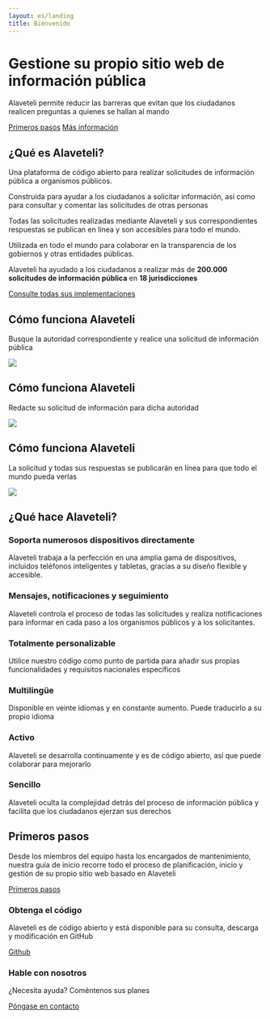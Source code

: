 ```yaml
---
layout: es/landing
title: Bienvenido
---
```


<meta charset="utf-8">
<div class="hero">
  <div class="container">
    <h1><span>Gestione su propio</span> sitio web de información pública</h1>
    <p>Alaveteli permite reducir las barreras que evitan que los ciudadanos realicen preguntas a quienes se hallan al mando</p>
    <p class="action-buttons"><a href="{{ page.baseurl }}/docs/getting_started/" class="button">Primeros pasos</a> <a href="{{ page.baseurl }}/docs/" class="button">Más información</a></p>
  </div>
</div>

<div class="what-is-alaveteli">
    <div class="container">
        <h2>¿Qué es Alaveteli?</h2>
        <div class="grid-row what-is-alaveteli__items-grid">
            <div class="what-is-alaveteli__grid-unit">
                <div class="what-is-alaveteli__item what-is-alaveteli__item--foi">
                    <p>Una plataforma de código abierto para realizar solicitudes de información pública a organismos públicos.</p>
                </div>
            </div><!--
            --><div class="what-is-alaveteli__grid-unit">
                <div class="what-is-alaveteli__item what-is-alaveteli__item--help">
                    <p>Construida para ayudar a los ciudadanos a solicitar información, así como para consultar y comentar las solicitudes de otras personas</p>
                </div>
            </div><!--
            --><div class="what-is-alaveteli__grid-unit">
                <div class="what-is-alaveteli__item what-is-alaveteli__item--published">
                    <p>Todas las solicitudes realizadas mediante Alaveteli y sus correspondientes respuestas se publican en línea y son accesibles para todo el mundo.</p>
                </div>
            </div><!--
            --><div class="what-is-alaveteli__grid-unit">
                <div class="what-is-alaveteli__item what-is-alaveteli__item--open">
                    <p>Utilizada en todo el mundo para colaborar en la transparencia de los gobiernos y otras entidades públicas. </p>
                </div>
            </div>
        </div>
        <div class="what-is-alaveteli__international-reach-position">
            <div class="what-is-alaveteli__international-reach">
                <p class="message">Alaveteli ha ayudado a los ciudadanos a realizar más de <strong>200.000 solicitudes de información pública</strong> en <strong>18 jurisdicciones</strong></p>
                <p><a href="{{ page.baseurl }}/deployments/">Consulte todas sus implementaciones</a></p>
            </div>
        </div>
    </div>
</div>
<div class="how-does-it-work">
    <div class="how-does-it-work__slide">
        <div class="container">
            <div class="how-does-it-work__content">
                <h2>Cómo funciona Alaveteli</h2>
                <p>Busque la autoridad correspondiente y realice una solicitud de información pública</p>
                <img src="{{ site.baseurl }}assets/img/alaveteli-demo-screen-find.svg" class="alaveteli-demo-screenshot"/>
            </div>
        </div>
    </div>
    <div class="how-does-it-work__slide">
        <div class="container">
            <div class="how-does-it-work__content">
                <h2>Cómo funciona Alaveteli</h2>
                <p>Redacte su solicitud de información para dicha autoridad</p>
                <img src="{{ site.baseurl }}assets/img/alaveteli-demo-screen-ask.svg" class="alaveteli-demo-screenshot"/>
            </div>
        </div>
    </div>
    <div class="how-does-it-work__slide">
        <div class="container">
            <div class="how-does-it-work__content">
                <h2>Cómo funciona Alaveteli</h2>
                <p>La solicitud y todas sus respuestas se publicarán en línea para que todo el mundo pueda verlas</p>
                <img src="{{ site.baseurl }}assets/img/alaveteli-demo-screen-view.svg" class="alaveteli-demo-screenshot"/>
            </div>
        </div>
    </div>
</div>
<div class="features">
    <div class="container">
        <h2>¿Qué hace Alaveteli?</h2>
        <div class="grid-row">
            <div class="features__grid-unit features__grid-unit--wide">
                <div class="features__item features__item--primary features__item--devices">
                    <h3>Soporta numerosos dispositivos directamente</h3>
                    <p>Alaveteli trabaja a la perfección en una amplia gama de dispositivos, incluidos teléfonos inteligentes y tabletas, gracias a su diseño flexible y accesible.</p>
                </div>
            </div><!--
            --><div class="features__grid-unit features__grid-unit--wide">
                <div class="features__item features__item--primary features__item--messaging">
                    <h3>Mensajes, notificaciones y seguimiento</h3>
                    <p>Alaveteli controla el proceso de todas las solicitudes y realiza notificaciones para informar en cada paso a los organismos públicos y a los solicitantes.</p>
                </div>
            </div>
        </div>
        <div class="grid-row">
            <div class="features__grid-unit">
                <div class="features__item">
                    <h3>Totalmente personalizable</h3>
                    <p>Utilice nuestro código como punto de partida para añadir sus propias funcionalidades y requisitos nacionales específicos</p>
                </div>
            </div><!--
            --><div class="features__grid-unit">
                <div class="features__item">
                    <h3>Multilingüe</h3>
                    <p>Disponible en veinte idiomas y en constante aumento. Puede traducirlo a su propio idioma</p>
                </div>
            </div><!--
            --><div class="features__grid-unit">
                <div class="features__item">
                    <h3>Activo</h3>
                    <p>Alaveteli se desarrolla continuamente y es de código abierto, así que puede colaborar para mejorarlo</p>
                </div>
            </div><!--
            --><div class="features__grid-unit">
                <div class="features__item">
                    <h3>Sencillo</h3>
                    <p>Alaveteli oculta la complejidad detrás del proceso de información pública y facilita que los ciudadanos ejerzan sus derechos</p>
                </div>
            </div>
        </div>
    </div>
</div>

<div class="get-started">
  <div class="container">
    <h2>Primeros pasos</h2>
    <div class="get-started__grid-unit get-started__grid-unit--wide">
        <div class="get-started__item get-started__item--primary">
            <p>Desde los miembros del equipo hasta los encargados de mantenimiento, nuestra guía de inicio recorre todo el proceso de planificación, inicio y gestión de su propio sitio web basado en Alaveteli</p>
            <p><a href="{{ page.baseurl }}/docs/getting_started/" class="button">Primeros pasos</a></p>
        </div>
    </div><!--
    --><div class="get-started__grid-unit">
        <div class="get-started__item get-started__item">
            <h3>Obtenga el código</h3>
            <p>Alaveteli es de código abierto y está disponible para su consulta, descarga y modificación en GitHub</p>
            <p><a href="https://github.com/mysociety/alaveteli/" class="button">Github</a></p>
        </div>
    </div><!--
    --><div class="get-started__grid-unit">
        <div class="get-started__item get-started__item">
            <h3>Hable con nosotros</h3>
            <p>¿Necesita ayuda? Coméntenos sus planes</p>
            <p class="push-top"><a href="{{ page.baseurl }}/community/" class="button">Póngase en contacto</a></p>
        </div>
    </div>
  </div>
</div>
